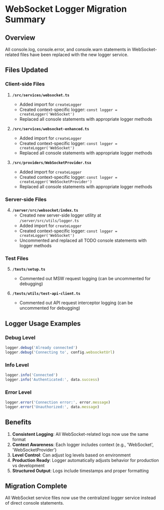# WebSocket Logger Migration Summary

## Overview
All console.log, console.error, and console.warn statements in WebSocket-related files have been replaced with the new logger service.

## Files Updated

### Client-side Files
1. **`/src/services/websocket.ts`**
   - Added import for `createLogger`
   - Created context-specific logger: `const logger = createLogger('WebSocket')`
   - Replaced all console statements with appropriate logger methods

2. **`/src/services/websocket-enhanced.ts`**
   - Added import for `createLogger`
   - Created context-specific logger: `const logger = createLogger('WebSocket')`
   - Replaced all console statements with appropriate logger methods

3. **`/src/providers/WebSocketProvider.tsx`**
   - Added import for `createLogger`
   - Created context-specific logger: `const logger = createLogger('WebSocketProvider')`
   - Replaced all console statements with appropriate logger methods

### Server-side Files
4. **`/server/src/websocket/index.ts`**
   - Created new server-side logger utility at `/server/src/utils/logger.ts`
   - Added import for `createLogger`
   - Created context-specific logger: `const logger = createLogger('WebSocket')`
   - Uncommented and replaced all TODO console statements with logger methods

### Test Files
5. **`/tests/setup.ts`**
   - Commented out MSW request logging (can be uncommented for debugging)

6. **`/tests/utils/test-api-client.ts`**
   - Commented out API request interceptor logging (can be uncommented for debugging)

## Logger Usage Examples

### Debug Level
```typescript
logger.debug('Already connected')
logger.debug('Connecting to', config.websocketUrl)
```

### Info Level
```typescript
logger.info('Connected')
logger.info('Authenticated:', data.success)
```

### Error Level
```typescript
logger.error('Connection error:', error.message)
logger.error('Unauthorized:', data.message)
```

## Benefits
1. **Consistent Logging**: All WebSocket-related logs now use the same format
2. **Context Awareness**: Each logger includes context (e.g., 'WebSocket', 'WebSocketProvider')
3. **Level Control**: Can adjust log levels based on environment
4. **Production Ready**: Logger automatically adjusts behavior for production vs development
5. **Structured Output**: Logs include timestamps and proper formatting

## Migration Complete
All WebSocket service files now use the centralized logger service instead of direct console statements.